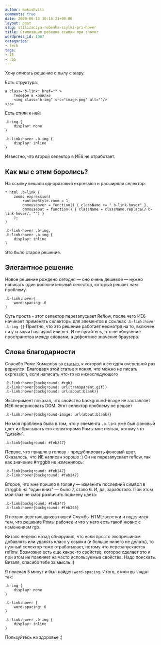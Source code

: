 ```yaml
---
author: makishvili
comments: true
date: 2009-06-18 10:16:21+00:00
layout: post
slug: stilizaciya-rebenka-ssylki-pri-hover
title: Стилизация ребенка ссылки при :hover
wordpress_id: 1007
categories:
- tech
tags:
- IE
- СSS
---
```


Хочу описать решение с пылу с жару.

Есть структура:

    
    a class="b-link" href="" >
        Телефон в копилке
        <img class="b-img" src="image.png" alt=""/>
    </a>


Есть стили к ней:

    
    .b-img {
        display: none
    }
    
    .b-link:hover .b-img {
        display: inline
    }



Известно, что второй селектор в ИЕ6 не отработает.
<!-- more -->


## Как мы с этим боролись?


На ссылку вешали одноразовый expression и расширяли селектор:

    
    * html .b-link {
        zoom: expression(
            runtimeStyle.zoom = 1,
            onmouseover = function() { className += " b-link-hover" },
            onmouseout = function() { className = className.replace(/ b-link-hover/, "") }
        );
    }
    
    .b-link-hover .b-img,
    .b-link:hover .b-img {
        display: inline
    }


Это было старое решение.



## Элегантное решение


Новое решение рождено сегодня — оно очень дешевое — нужно написать один дополнительный селектор, который решает нам проблему.

    
    .b-link:hover{
        word-spacing: 0
    }



Суть проста - этот селектор перезапускает Reflow, после чего ИЕ6 начинает применять селекторы для элементов в ссылках `.b-link:hover .b-img {}`
Приятно, что это решение работает несмотря на то, включен ли у ссылки hasLayout или нет. И не пугайтесь, это не обнуление пространства между словами, а дефолтное значение браузера.



## Слова благодарности


Спасибо Роме Комарову за [статью](http://kizu.ru/webdev/ie-a-hover/), к которой я сегодня очередной раз вернулся. Благодаря этой статье я понял, что можно не писать expression, если написать что-то из нижеследующего

    
    .b-link:hover{background: #rgb}
    .b-link:hover{background: url(transparent.gif)}
    .b-link:hover{background: url(about:blank)}



Эксперимент показал, что свойство background-image не заставляет ИЕ6 перерисовать DOM. Этот селектор проблему не решает

    
    .b-link:hover{background-image: url(about:blank)}



Но моя проблема была в том, что у элемента `.b-link` уже был фоновый цвет и сбрасывать его селекторами Ромы мне нельзя, потому что "дизайн".

    
    .b-link{background: #feb247}




Первое, что пришло в голову - продублировать фоновый цвет. Оказалось, что ИЕ написан хорошо :) Он не перезапускает reflow, так как значение #rrggbb не изменилось:

    
    .b-link{background: #feb247}
    .b-link:hover{background: #feb247}



Второе, что мне пришло в голову — изменить последний символ в #rrggbb на "один вниз" — было 7, стало 6. И, да, заработало. При этом мой глаз не смог различить подмену цвета:

    
    .b-link{background: #feb247}
    .b-link:hover{background: #feb246}



Я позвал верстальщиков нашей Службы HTML-верстки и поделился тем, что решение Ромы рабочее и что у него есть такой нюанс с изменением rgb.

Виталя неделю назад обнаружил, что если просто экспрешином добавлять или удалять класс у ссылки (и больше ничего не делать), то нужный селектор тоже отрабатывает, потому что перезапускается reflow. Возможно есть еще какое-то свойство, которое сделает это и при этом не повлияет на часто используемые свойства. Надо поискать. Виталя, спасибо тебе за мысль :)

Я поискал 5 минут и был найден `word-spacing`.
Итого, стили выглядят так:

    
    .b-img {
        display: none
    }
    
    .b-link:hover {
        word-spacing: 0
    }
    
    .b-link:hover .b-img {
        display: inline
    }




Пользуйтесь на здоровье :)
